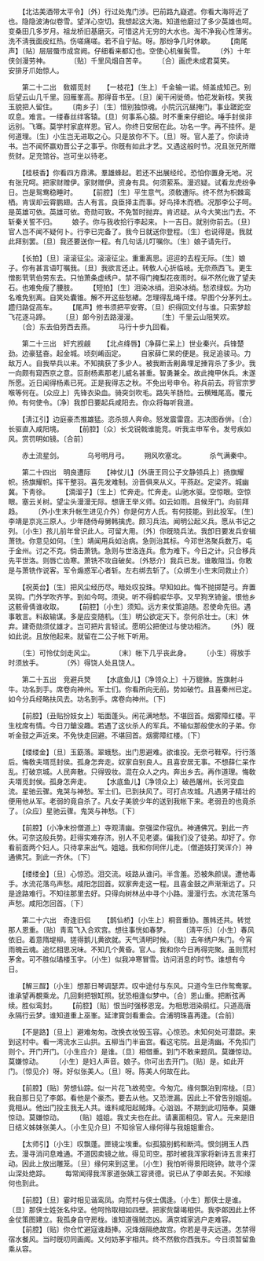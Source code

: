 <!-- { "loadSidebar": true } -->
　　【北沽美酒带太平令】〔外〕行过处鬼门涉。巴前路九嶷遮。你看大海将近了也。隐隐波涛似卷雪。望洋心空切。我想起这大海。知道他磨过了多少英雄也呵。变桑田几多岁月。祖龙桥旧基磨灭。可惜这片无穷的大水也。淘不净我心性薄劣。洗不淸我面皮红热。伤嗟痛嗟。若不自宁贴。呀。那纷争几时休歇。 
　　【南尾声】〔贴〕层层蜃市成宫阙。仔细看来都幻也。空使心机催鬓雪。 
　　〔外〕十年侠剑漫劳神。　　　　〔贴〕千里风烟自苦辛。 
　　〔合〕画虎未成君莫笑。　　　　安排牙爪始惊人。 

　　第二十二出　敎婿觅封 
　　【一枝花】〔生上〕千金输一诺。倾盖成知己。别后望云山几千里。回雁峯高。那得音书至。〔旦〕阑干闲徙倚。怕花发新枝。笑我玉貌把人留住。 
　　〔南乡子〕〔生〕惜别独惊魂。小院沉沉昼掩门。事业蹉跎空叹息。难言。一缕春丝绊客辕。〔旦〕何事系心猿。时不重来仔细论。唾手封侯非远别。飞骞。莫学村家底样恩。官人。你终日安居在此。功名一字。再不挂怀。是何道理。〔生〕小生岂无进取之心。只是放你不下。〔旦〕呀。官人差了。你读诗书。岂不闻怀嬴劝晋公子之事乎。你旣有如此才艺。又遇这般时节。况且张兄所赠赀财。足充馆谷。岂可坐以待老。 

　　【桂枝香】你看四方鼎沸。羣雄蜂起。若还不出展经纶。恐怕你置身无地。况有张兄呵。把家财赠伊。家财赠伊。资身有具。何须萦系。漫迟疑。试看龙虎纷争日。岂是鸳鸯稳睡时。 
　　【前腔】〔生〕平生意气。须敎遭际。终不然为枳棘鸾栖。肯误却云霄鹏翅。古人有言。良臣择主而事。好鸟择木而栖。况那李公子呵。是英雄可依。英雄可依。奇勋可致。不免暂时抛弃。肯迟疑。从今大笑出门去。不斩秦关誓不归。 
　　娘子。你与我收拾行李起来。卜一吉日。就别你前去。〔旦〕官人岂不闻不疑何卜。行李已完备了。我今日就送你登程。〔生〕也说得是。我就此拜别罢。〔旦〕我还要送你一程。有几句话儿叮嘱你。〔生〕娘子请先行。 

　　【长拍】〔旦〕滚滚征尘。滚滚征尘。重重离思。迢迢的去程无际。〔生〕娘子。你有甚言语叮嘱我。〔旦〕我欲言还止。转敎人心折临岐。无奈燕西飞。更生憎影茕茕伯劳东去。只怕萧条虚绣户。禁不得门掩梨花夜雨时。纵不然化做了望夫石。也难免瘦了腰肢。 
　　【短拍】〔生〕泪染冰绡。泪染冰绡。愁浓绿蚁。为功名难免别离。自笑处囊锥。解不开这些愁緖。怎理得乱绳千缕。早图个分茅列土。趱归路促高车。 
　　【尾声】修书须把平安寄。〔旦〕织得回文付与谁。只索梦趁飞花逐马蹄。 
　　〔旦〕郞今别去路漫漫。　　　　〔生〕千里云山阻笑欢。 
　　〔合〕东去伯劳西去燕。　　　　马行十步九回看。 

　　第二十三出　奸宄觊觎 
　　【北点绛唇】〔净薛仁呆上〕世业秦兴。兵锋楚劲。边豪猛奋。起金城。顷刻崤函定。 
　　自家薛仁杲的便是。我足追骏马。力敌万人。自我举兵以来。不知擒获了多少人。被我断舌劓鼻埋足捶背杀了多少。我一向颇有窥西京之意。叵耐杨素那老儿威名甚重。智勇兼全。故此掩甲休兵。未遂所愿。近日闻得杨素已死。正是我得志之秋。不免出号申令。称兵前去。将官宗罗喉等何在。〔众应上〕先锋衣染血。骑突剑吹毛。路失羊肠险。云横雉尾高。覆元帅。有何使令。〔净〕我卽日要起兵咸阳去。你众将每听我道。 

　　【淸江引】边庭豪杰推雄猛。恣杀掠人奔命。怒发震雷霆。志决图呑倂。〔合〕长驱直入咸阳境。 
　　【前腔】〔众〕长戈锐戟谁能竞。听我主申军令。发号疾如风。赏罚明如镜。〔合前〕 

　　赤土流星剑。　　　　乌号明月弓。 
　　朔风吹塞北。　　　　杀气满秦中。 

　　第二十四出　明良遭际 
　　【神仗儿】〔外唐王同公子文静领兵上〕扬旗耀帜。扬旗耀帜。挥干整羽。喜先发难制。汾晋俱来从义。平燕赵。定梁齐。城幽冀。下靑徐。 
　　【滴溜子】〔生上〕忙奔走。忙奔走。山驰水驱。空惊眼。空惊眼。塞云关树。望尘头漫漫无际。想唐王举义师。如云如雨。且候牙门。向前拜趋。 
　　〔外小生末升帐生进见介外〕你是何方人氏。有何技能。到此投军。〔生〕李靖是京兆三原人。少年随侍母舅韩擒虎。颇习兵法。闻明公起义兵。愿从书记之列。〔小生〕孩儿前年曾识此人。可留大用。〔外〕你旣晓兵法。我卽日要发兵安辑萧铣。你意见如何。〔生〕靖闻用兵如治病。急则治其标。今邓世洛聚兵数万。屯于金州。讨之不克。倘击萧铣。急则与世洛连兵。愈为难下。今日之计。只合移兵先平世洛。则唇亡齿寒。萧铣不攻自破矣。〔外怒介〕我兵已发。谁敢阻当。你敢是与萧铣作说客。军令煽惑军心者斩。左右绑去斩了。〔众绑生小生末同救止介〕 

　　【祝英台】〔生〕把风尘经历尽。暗处叹投珠。早知如此。悔不抛掷楚弓。弃置吴钩。门外学吹齐竽。到如今呵。须臾。听不得鹤唳华亭。又早狗烹锜釜。恨他乡这骸骨倩谁收取。 
　　【前腔】〔小生〕须知。远方来仗策追随。忍使命先徂。遇事敢言。料敌输谋。多是应变随机。〔生〕明公欲定天下。奈何杀壮士。〔末〕休弃。建奇勋须仗雄才。岂可把片言轻试。愿明公把使过与使功相济。 
　　〔外〕旣如此说。且放他起来。就留在二公子帐下听用。 

　　〔生〕可怜仗剑走风尘。　　　　〔末〕帐下几乎丧此身。 
　　〔小生〕得放手时须放手。　　　　〔外〕得饶人处且饶人。 

　　第二十五出　竞避兵燹 
　　【水底鱼儿】〔净领众上〕十万貔貅。旌旗射斗牛。功名到手。席卷向神州。军士们。你看所向无前。势如破竹。且喜秦州已定。如今分兵经略扶风去。功名到手。席卷向神州。〔下〕 

　　【前腔】〔丑贴扮妓女上〕垢面蓬头。闲花满地愁。不堪回首。烟雾障红楼。平生枕席有情。今日刀鎗没趣。若遇了这伙杀人的军兵。不输似那般使水的子弟。你听金鼓之声近来。不免快走回避。不堪回首。烟雾障红楼。〔下〕 

　　【缕缕金】〔旦〕玉筯落。翠蛾愁。出门思避难。欲谁投。无奈弓鞋窄。行行落后。悔敎夫壻觅封侯。孤身怎奔走。奴家自别良人。且喜安居无事。不想薛仁呆作乱。打破京城。人民奔散。只得毁妆。混在众人之内。奔出乡去。再作道理。悔敎夫壻觅封侯。孤身怎奔走。 
　　【水底鱼儿】〔净领众上〕破邑屠州。长河变血流。星驰云骤。鬼哭与神愁。军士们。已到扶风了。可打点攻城。凡遇男子精壮的便用他从军。老弱的竟自杀了。凡女子美貌少年的送到我帐下来。老弱丑的也竟杀了。〔众应〕星驰云骤。鬼哭与神愁。〔下〕 

　　【前腔】〔小净末扮僧道上〕寺观淸幽。奈强梁作寇仇。神通佛咒。到此一齐休。可奈这般兵势。赶得实难存济。别人不见老婆。偏我们没了徒弟。却好了。你看前面两个妇人。只待拿来出气。姐姐。我和你同伴儿走。〔僧道妓打笑诨介〕神通佛咒。到此一齐休。〔下〕 

　　【缕缕金】〔旦〕心惊恐。泪交流。岐路从谁问。半含羞。恐被朱颜误。遭他毒手。水流花落鸟声愁。咸阳怎回首。奴家奔走这一程。且喜金鼓之声渐渐远了。只是途路难行。不知往那里去好。只得向树林丛中寻个小路。漫漫行去。水流花落鸟声愁。咸阳怎回首。〔下〕 

　　第二十六出　奇逢旧侣 
　　【鹊仙桥】〔小生上〕桐音重协。蕙帏还共。转觉那人恩重。〔贴〕靑鸾飞入合欢宫。想往事恍如春梦。 
　　〔淸平乐〕〔小生〕春风依旧。着意隋堤柳。搓得鹅儿黄欲就。天气淸明时候。〔贴〕去年绣户朱门。今宵雨魄云魂。追忆相思况味。不知几个黄昏。官人。我和你今日再得完聚。虽则荒村茅舍。可不胜似璚楼玉宇。〔小生〕似我冲寒冒雪。访问消息的时节。谁想有今日。 

　　【解三酲】〔小生〕想那日琴调瑟弄。叹中途付与东风。只道今生已作鸳鸯冢。谁承望再覩乘龙。几回剩把银缸照。犹恐相逢似梦中。〔合〕恩山重。把断弦再续。胜似鸾封。 
　　【前腔】〔贴〕恨当时强移恩宠。为相思泪染鹃红。只道高唐永隔行云梦。谁知道重上巫峯。延津寳剑看重会。合浦明珠喜再逢。〔合前〕 

　　【不是路】〔旦上〕避难匆匆。改换衣妆毁玉容。心惊恐。未知何处可潜踪。来到这村中。看一湾流水三山拱。五柳当门半亩宫。看这宅院。且是淸幽。不免扣门则个。开门开门。〔小生应介〕是谁。〔旦〕相借重。到门不敢来题凤。莫嫌惊动。莫嫌惊动。 
　　〔小生〕是妇人声音。娘子。你可出去开门。〔贴〕是。如此开门。〔惊见介〕呀。好似张美人。〔旦〕呀。陈美人何故在此。 

　　【前腔】〔贴〕劳想仙踪。似一片花飞故苑空。今匆宂。缘何飘泊到帘栊。〔旦〕我自那日见了李郞。看他是个豪杰。要去从他。又恐泄漏。因此上不曾吿别姐姐。竟相从。他出门投主我无人共。谁料咸阳起贼烽。心汹汹。不期到此叨陪奉。莫嫌惊动。莫嫌惊动。 
　　〔贴〕姐姐。我丈夫也在此。请裏面相见。官人。元来是旧日结义姊妹张美人。〔小生见介旦〕不知徐官人缘何得与我姐姐重合。 

　　【太师引】〔小生〕叹飘蓬。匣镜尘埃重。似孤猿别鹤和断鸿。恨剑拥玉人西去。漫寻消问息难通。不道因卖镜之故。得见司空。那时被我浑家将新诗五言来打动。因此上放出雕笼。〔旦〕缘何来到这里。〔小生〕我怕听得景阳晓钟。故寻个深山深处绝踪。 
　　每常闻得我浑家道张姨工容贤德。说已从了李郞去矣。不知缘何也到此。 

　　【前腔】〔旦〕霎时相见谐鸾凤。向荒村与侠士偶逢。〔小生〕那侠士是谁。〔旦〕那侠士姓张名仲坚。他呵怜取相如四壁。把家赀罄竭相供。我李郞因此上怀金仗策图建立。我孤身自守房栊。谁知道强贼恣凶。满京城家逃户走难容。 
　　【前腔】〔贴〕你仓忙避寇谁趋捧。况烽烟隔绝故宫。你若是寻夫远道。怎禁得宿水餐风。当时旣叨同画阁。又何妨茅宇相共。终不然敎你西我东。今日须暂留鱼乘从容。 
